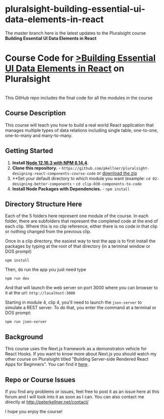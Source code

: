 # pluralsight-building-essential-ui-data-elements-in-react

The master branch here is the latest updates to the Pluralsight course <b>Building Essential UI Data Elements in React</b>


# Course Code for [>Building Essential UI Data Elements in React](https://app.pluralsight.com/library/courses/react-17-building-essential-ui-data-elements) on Pluralsight

<br/>
This GitHub repo includes the final code for all the modules in the course 

## Course Description

This course will teach you how to build a real world React application that manages multiple types of data relations including single table, one-to-one, one-to-many and many-to-many.

## Getting Started
1. **Install [Node 12.16.3 with NPM 6.14.4](https://nodejs.org)**. 
2. **Clone this repository.** - `https://github.com/pkellner/pluralsight-designing-react-components-course-code` or [download the zip](https://github.com/pkellner/pluralsight-designing-react-components-course-code/archive/master.zip)
3. **Set your default directory to which module you want (example: `cd 02-designing-better-components` - `cd clip-030-components-to-code`
4. **Install Node Packages with Dependencies.** - `npm install`


## Directory Structure Here

Each of the 5 folders here represent one module of the course.  In each folder, there are subfolders that represent the completed code at the end of each clip. Where this is no clip reference, either there is no code in that clip or nothing changed from the previous clip.

Once in a clip directory, the easiest way to test the app is to first install the packages by typing at the root of that directory (in a terminal window or DOS prompt)

`npm install`

Then, do run the app you just need type

`npm run dev`

And that will launch the web server on port 3000 where you can browser to it at the url: `http://localhost:3000`

Starting in module 4, clip 4,  you'll need to launch the `json-server` to simulate a REST server.  To do that, you enter the command at a terminal or DOS prompt:

`npm run json-server`

## Background

This course uses the Next.js framework as a demonstraton vehicle for React Hooks. If you want to know more about Next.js you should watch my other course on Pluralsight titled "Building Server-side Rendered React Apps for Beginners". You can find it [here](https://www.pluralsight.com/courses/building-server-side-rendered-react-apps-beginners). 

## Repo or Course Issues

If you find any problems or issues, feel free to post it as an issue here at this forum and I will look into it as soon as I can. You can also contact me directly at http://peterkellner.net/contact/ 

I hope you enjoy the course!











